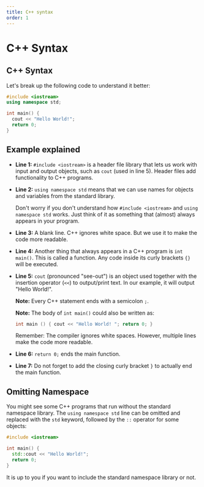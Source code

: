 ```yaml
---
title: C++ syntax
order: 1
---
```


# C++ Syntax

## C++ Syntax
Let's break up the following code to understand it better:
```cpp
#include <iostream>
using namespace std;

int main() {
  cout << "Hello World!";
  return 0;
}
```

## Example explained
- **Line 1:** `#include <iostream>` is a header file library that lets us work with input and output objects, such as `cout` (used in line 5). Header files add functionality to C++ programs.
- **Line 2:** `using namespace std` means that we can use names for objects and variables from the standard library.

  Don't worry if you don't understand how `#include <iostream>` and `using namespace std` works. Just think of it as something that (almost) always appears in your program.
- **Line 3:** A blank line. C++ ignores white space. But we use it to make the code more readable.
- **Line 4:** Another thing that always appears in a C++ program is `int main()`. This is called a function. Any code inside its curly brackets `{}` will be executed.
- **Line 5:** `cout` (pronounced "see-out") is an object used together with the insertion operator (`<<`) to output/print text. In our example, it will output "Hello World!".

  **Note:** Every C++ statement ends with a semicolon `;`.

  **Note:** The body of `int main()` could also be written as:
  ```cpp
  int main () { cout << "Hello World! "; return 0; }
  ```
  Remember: The compiler ignores white spaces. However, multiple lines make the code more readable.
- **Line 6:** `return 0;` ends the main function.
- **Line 7:** Do not forget to add the closing curly bracket `}` to actually end the main function.

## Omitting Namespace
You might see some C++ programs that run without the standard namespace library. The `using namespace std` line can be omitted and replaced with the `std` keyword, followed by the `::` operator for some objects:
```cpp
#include <iostream>

int main() {
  std::cout << "Hello World!";
  return 0;
}
```
It is up to you if you want to include the standard namespace library or not.